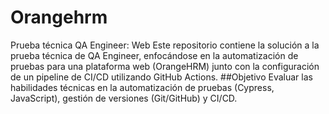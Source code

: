 # Orangehrm
Prueba técnica QA Engineer: Web 
Este repositorio contiene la solución a la prueba técnica de QA Engineer, enfocándose en la automatización de pruebas para una plataforma web (OrangeHRM) junto con la configuración de un pipeline de CI/CD utilizando GitHub Actions.
##Objetivo
Evaluar las habilidades técnicas en la automatización de pruebas (Cypress, JavaScript), gestión de versiones (Git/GitHub) y CI/CD.
